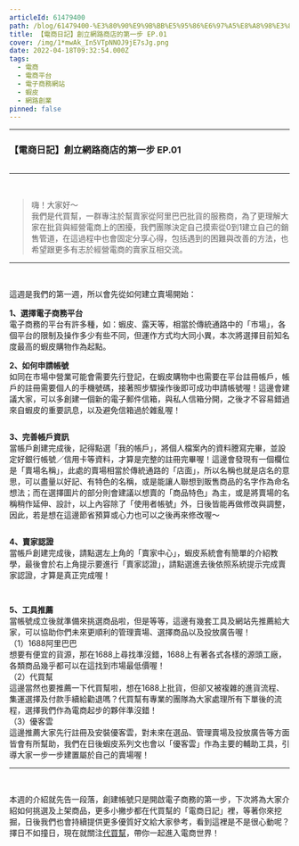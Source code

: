 ```yaml
---
articleId: 61479400
path: /blog/61479400-%E3%80%90%E9%9B%BB%E5%95%86%E6%97%A5%E8%A8%98%E3%80%91%E5%89%B5%E7%AB%8B%E7%B6%B2%E8%B7%AF%E5%95%86%E5%BA%97%E7%9A%84%E7%AC%AC%E4%B8%80%E6%AD%A5-EP.01
title: 【電商日記】創立網路商店的第一步 EP.01
cover: /img/1*mwAk_In5VTpNNOJ9jE7sJg.png
date: 2022-04-18T09:32:54.000Z
tags:
  - 電商
  - 電商平台
  - 電子商務網站
  - 蝦皮
  - 網路創業
pinned: false
---
```

  <section class="section section--body" name="739c">
<div class="section-divider">
<hr class="section-divider"></div>

<div class="section-content">
<div class="section-inner sectionLayout--insetColumn">
<h3 class="graf graf--h3" name="f248"><strong class="markup--h3-strong markup--strong">【電商日記】創立網路商店的第一步 EP.01</strong></h3>

<figure class="graf graf--figure" name="aefa">
<p><img alt="" class="graf-image" data-height="2475" data-image-id="1*mwAk_In5VTpNNOJ9jE7sJg.png" data-is-featured="true" data-width="4678" src="/img/1*mwAk_In5VTpNNOJ9jE7sJg.png" title=""></p>
</figure>

<hr>
<p class="graf graf--blockquote">&nbsp;</p>

<blockquote class="graf graf--blockquote" name="dce0">嗨！大家好～<br>
我們是代買幫，一群專注於幫賣家從阿里巴巴批貨的服務商，為了更理解大家在批貨與經營電商上的困擾，我們團隊決定自己摸索從0到1建立自己的銷售管道，在這過程中也會固定分享心得，包括遇到的困難與改善的方法，也希望跟更多有志於經營電商的賣家互相交流。</blockquote>
</div>
</div>
</section>

<section class="section section--body" name="16a9">
<div class="section-divider">
<hr class="section-divider"></div>

<div class="section-content">
<div class="section-inner sectionLayout--insetColumn">
<p class="graf graf--p" name="60a0">&nbsp;</p>

<p class="graf graf--p" name="60a0">這週是我們的第一週，所以會先從如何建立賣場開始：</p>

<p class="graf graf--p" name="a869"><strong class="markup--p-strong markup--strong">1、選擇電子商務平台</strong><br>
電子商務的平台有許多種，如：蝦皮、露天等，相當於傳統通路中的「市場」，各個平台的限制及操作多少有些不同，但運作方式均大同小異，本次將選擇目前知名度最高的蝦皮購物作為起點。</p>

<p class="graf graf--p" name="81b2"><strong class="markup--p-strong markup--strong">2、如何申請帳號</strong><br>
如同在市場中營業可能會需要先行登記，在蝦皮購物中也需要在平台註冊帳戶，帳戶的註冊需要個人的手機號碼，接著照步驟操作後即可成功申請帳號喔！這邊會建議大家，可以多創建一個新的電子郵件信箱，與私人信箱分開，之後才不容易錯過來自蝦皮的重要訊息，以及避免信箱過於雜亂喔！</p>

<figure class="graf graf--figure" name="0bdb"><img alt="" class="graf-image" data-height="1200" data-image-id="1*rwyoYzgocVtqLBP-_8hXVA.png" data-width="1200" src="/img/1*rwyoYzgocVtqLBP-_8hXVA.png" title=""></figure>

<p class="graf graf--p" name="a23e"><strong class="markup--p-strong markup--strong">3、完善帳戶資訊</strong><br>
當帳戶創建完成後，記得點選「我的帳戶」，將個人檔案內的資料謄寫完畢，並設定好銀行帳號／信用卡等資料，才算是完整的註冊完畢喔！這邊會發現有一個欄位是「賣場名稱」，此處的賣場相當於傳統通路的「店面」，所以名稱也就是店名的意思，可以盡量以好記、有特色的名稱，或是能讓人聯想到販售商品的名字作為命名想法；而在選擇圖片的部分則會建議以想賣的「商品特色」為主，或是將賣場的名稱稍作延伸、設計，以上內容除了「使用者帳號」外，日後皆能再做修改與調整，因此，若是想在這邊節省預算或心力也可以之後再來修改喔～</p>

<figure class="graf graf--figure" name="e3ff"><img alt="" class="graf-image" data-height="608" data-image-id="1*2Ke6eXtuaukROEK3avcL8A.png" data-width="1143" src="/img/1*2Ke6eXtuaukROEK3avcL8A.png" title=""></figure>

<p class="graf graf--p" name="abc1"><strong class="markup--p-strong markup--strong">4、賣家認證</strong><br>
當帳戶創建完成後，請點選左上角的「賣家中心」，蝦皮系統會有簡單的介紹教學，最後會於右上角提示要進行「賣家認證」，請點選進去後依照系統提示完成賣家認證，才算是真正完成喔！</p>

<figure class="graf graf--figure" name="9946"><img alt="" class="graf-image" data-height="300" data-image-id="1*Fe3RUhUsB5lYJK7hhmqMqw.png" data-width="300" src="/img/1*Fe3RUhUsB5lYJK7hhmqMqw.png" title=""></figure>

<figure class="graf graf--figure" name="65e8"><img alt="" class="graf-image" data-height="300" data-image-id="1*N4aI7nraKVqJfqAqsMM9yw.png" data-width="300" src="/img/1*N4aI7nraKVqJfqAqsMM9yw.png" title=""></figure>

<p class="graf graf--p" name="7651"><strong class="markup--p-strong markup--strong">5、工具推薦</strong><br>
當帳號成立後就準備來挑選商品啦，但是等等，這邊有幾套工具及網站先推薦給大家，可以協助你們未來更順利的管理賣場、選擇商品以及投放廣告喔！<br>
（1）1688阿里巴巴<br>
想要有便宜的貨源，那在1688上尋找準沒錯，1688上有著各式各樣的源頭工廠，各類商品幾乎都可以在這找到市場最低價喔！<br>
（2）代買幫<br>
這邊當然也要推薦一下代買幫啦，想在1688上批貨，但卻又被複雜的進貨流程、集運選擇及付款手續給勸退嗎？代買幫有專業的團隊為大家處理所有下單後的流程，選擇我們作為電商起步的夥伴準沒錯！<br>
（3）優客雲<br>
這邊推薦大家先行註冊及安裝優客雲，對未來在選品、管理賣場及投放廣告等方面皆會有所幫助，我們在日後蝦皮系列文也會以「優客雲」作為主要的輔助工具，引導大家一步一步建置屬於自己的賣場喔！</p>
</div>
</div>
</section>

<section class="section section--body" name="ac12">
<div class="section-divider">
<hr class="section-divider"></div>

<div class="section-content">
<div class="section-inner sectionLayout--insetColumn">
<p class="graf graf--p" name="4c42">&nbsp;</p>

<p class="graf graf--p" name="4c42">本週的介紹就先告一段落，創建帳號只是開啟電子商務的第一步，下次將為大家介紹如何挑選及上架商品，更多小撇步都在代買幫的「電商日記」裡，等著你來挖掘，日後我們也會持續提供更多優質好文給大家參考，看到這裡是不是很心動呢？擇日不如撞日，現在就關注<a href="https://chatxbuy.com/" target="_blank">代買幫</a>，帶你一起進入電商世界！</p>
</div>
</div>
</section>

  